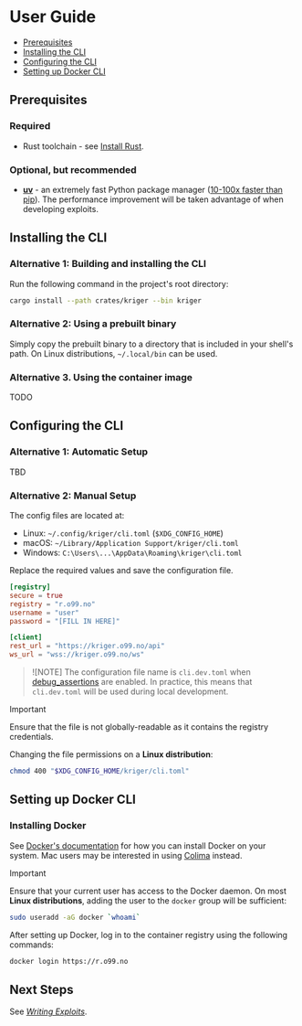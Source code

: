 # User Guide

- [Prerequisites](#prerequisites)
- [Installing the CLI](#installing-the-cli)
- [Configuring the CLI](#configuring-the-cli)
- [Setting up Docker CLI](#setting-up-docker-cli)

## Prerequisites

### Required

- Rust toolchain - see [Install Rust](https://www.rust-lang.org/tools/install).

### Optional, but recommended

- [**uv**](https://docs.astral.sh/uv/getting-started/installation/) - an extremely fast Python package
  manager ([10-100x faster than pip](https://github.com/astral-sh/uv/blob/main/BENCHMARKS.md)). The performance
  improvement will be taken advantage of when developing exploits.

## Installing the CLI

### Alternative 1: Building and installing the CLI

Run the following command in the project's root directory:

```bash
cargo install --path crates/kriger --bin kriger
```

### Alternative 2: Using a prebuilt binary

Simply copy the prebuilt binary to a directory that is included in your shell's path. On Linux
distributions, `~/.local/bin` can be used.

### Alternative 3. Using the container image

TODO

## Configuring the CLI

### Alternative 1: Automatic Setup

TBD

### Alternative 2: Manual Setup

The config files are located at:

- Linux: `~/.config/kriger/cli.toml` (`$XDG_CONFIG_HOME`)
- macOS: `~/Library/Application Support/kriger/cli.toml`
- Windows: `C:\Users\...\AppData\Roaming\kriger\cli.toml`

Replace the required values and save the configuration file.

```toml
[registry]
secure = true
registry = "r.o99.no"
username = "user"
password = "[FILL IN HERE]"

[client]
rest_url = "https://kriger.o99.no/api"
ws_url = "wss://kriger.o99.no/ws"
```

> ![NOTE]
> The configuration file name is `cli.dev.toml`
> when [debug_assertions](https://doc.rust-lang.org/reference/conditional-compilation.html#debug_assertions) are
> enabled. In practice, this means that `cli.dev.toml` will be used during local development.

> [!IMPORTANT]
> Ensure that the file is not globally-readable as it contains the registry credentials.
>
> Changing the file permissions on a **Linux distribution**:
>
> ```bash
> chmod 400 "$XDG_CONFIG_HOME/kriger/cli.toml"
> ```

## Setting up Docker CLI

### Installing Docker

See [Docker's documentation](https://docs.docker.com/get-docker/) for how you can install Docker on your system. Mac
users may be interested in using [Colima](https://github.com/abiosoft/colima) instead.

> [!IMPORTANT]
> Ensure that your current user has access to the Docker daemon.
> On most **Linux distributions**, adding the user to the `docker`
> group will be sufficient:
>
> ```bash
> sudo useradd -aG docker `whoami`
> ```

After setting up Docker, log in to the container registry using the following commands:

```bash
docker login https://r.o99.no
```

## Next Steps

See _[Writing Exploits](exploits.md)_.
